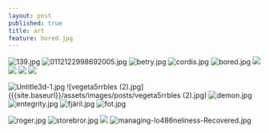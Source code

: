 ```yaml
---
layout: post
published: true
title: art
feature: bored.jpg
---
```



![139.jpg]({{site.baseurl}}/assets/images/posts/139.jpg)
![0112122998692005.jpg]({{site.baseurl}}/assets/images/posts/0112122998692005.jpg)
![betry.jpg]({{site.baseurl}}/assets/images/posts/betry.jpg)
![cordis.jpg]({{site.baseurl}}/assets/images/posts/cordis.jpg)
![bored.jpg]({{site.baseurl}}/assets/images/posts/bored.jpg)
![]({{site.baseurl}}/assets/images/posts/jessicaface.jpg)
![]({{site.baseurl}}/assets/images/posts/mammas%20pojke2.jpg)
![]({{site.baseurl}}/assets/images/posts/moderkort.jpg)
![]({{site.baseurl}}/assets/images/posts/sharonjohnstone04-oil3-w6ater-a3bstract-ii.jpg)



![Untitle3d-1.jpg]({{site.baseurl}}/assets/images/posts/Untitle3d-1.jpg)
![vegeta5rrbles (2).jpg]({{site.baseurl}}/assets/images/posts/vegeta5rrbles (2).jpg)
![demon.jpg]({{site.baseurl}}/assets/images/posts/demon.jpg)
![entegrity.jpg]({{site.baseurl}}/assets/images/posts/entegrity.jpg)
![fjäril.jpg]({{site.baseurl}}/assets/images/posts/fjäril.jpg)
![fot.jpg]({{site.baseurl}}/assets/images/posts/fot.jpg)

![roger.jpg]({{site.baseurl}}/assets/images/posts/roger.jpg)
![storebror.jpg]({{site.baseurl}}/assets/images/posts/storebror.jpg)
![]({{site.baseurl}}/assets/images/posts/soldier%20red.jpg)
![managing-lo486neliness-Recovered.jpg]({{site.baseurl}}/assets/images/posts/managing-lo486neliness-Recovered.jpg)

